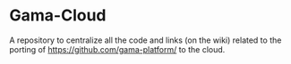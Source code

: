 # Gama-Cloud

A repository to centralize all the code and links (on the wiki) related to the porting of https://github.com/gama-platform/ to the cloud.
